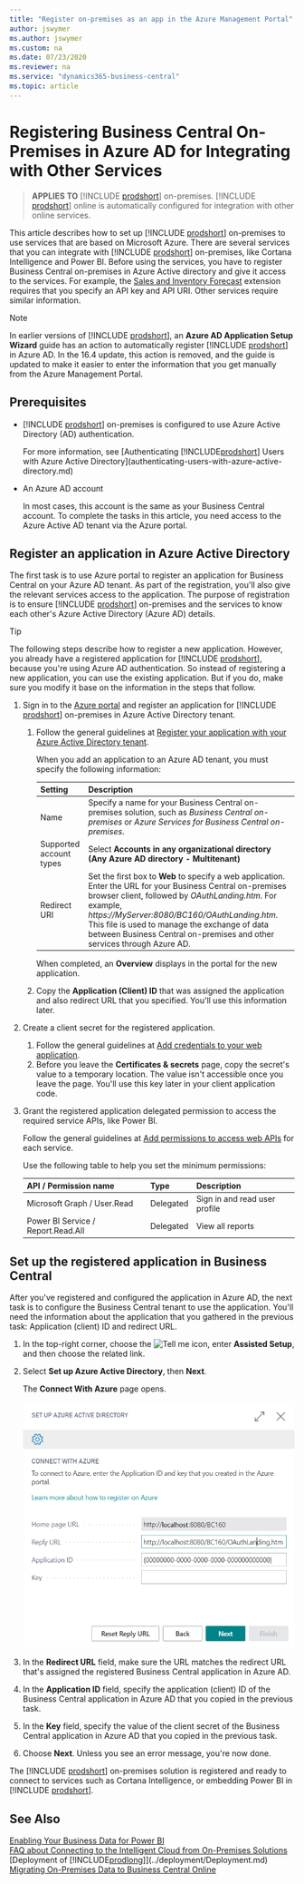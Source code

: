 ```yaml
---
title: "Register on-premises as an app in the Azure Management Portal"
author: jswymer
ms.author: jswymer
ms.custom: na
ms.date: 07/23/2020
ms.reviewer: na
ms.service: "dynamics365-business-central"
ms.topic: article
---
```


# Registering Business Central On-Premises in Azure AD for Integrating with Other Services

> **APPLIES TO** [!INCLUDE [prodshort](../developer/includes/prodshort.md)] on-premises. [!INCLUDE [prodshort](../developer/includes/prodshort.md)] online is automatically configured for integration with other online services.

This article describes how to set up [!INCLUDE [prodshort](../developer/includes/prodshort.md)] on-premises to use services that are based on Microsoft Azure. There are several services that you can integrate with [!INCLUDE [prodshort](../developer/includes/prodshort.md)] on-premises, like Cortana Intelligence and Power BI. Before using the services, you have to register Business Central on-premises in Azure Active directory and give it access to the services. For example, the [Sales and Inventory Forecast](https://docs.microsoft.com/dynamics365/business-central/ui-extensions-sales-forecast) extension requires that you specify an API key and API URI. Other services require similar information.

> [!NOTE]
> In earlier versions of [!INCLUDE [prodshort](../developer/includes/prodshort.md)], an **Azure AD Application Setup Wizard** guide has an action to automatically register [!INCLUDE [prodshort](../developer/includes/prodshort.md)] in Azure AD. In the 16.4 update, this action is removed, and the guide is updated to make it easier to enter the information that you get manually from the Azure Management Portal.

## Prerequisites

- [!INCLUDE [prodshort](../developer/includes/prodshort.md)] on-premises is configured to use Azure Active Directory (AD) authentication.

    For more information, see [Authenticating [!INCLUDE[prodshort](../developer/includes/prodshort.md)] Users with Azure Active Directory](authenticating-users-with-azure-active-directory.md)
- An Azure AD account

    In most cases, this account is the same as your Business Central account. To complete the tasks in this article, you need access to the Azure Active AD tenant via the Azure portal.

## Register an application in Azure Active Directory

The first task is to use Azure portal to register an application for Business Central on your Azure AD tenant. As part of the registration, you'll also give the relevant services access to the application. The purpose of registration is to ensure [!INCLUDE [prodshort](../developer/includes/prodshort.md)] on-premises and the services to know each other's Azure Active Directory (Azure AD) details.

> [!TIP]
> The following steps describe how to register a new application. However, you already have a registered application for [!INCLUDE [prodshort](../developer/includes/prodshort.md)], because you're using Azure AD authentication. So instead of registering a new application, you can use the existing application. But if you do, make sure you modify it base on the information in the steps that follow. 

1. Sign in to the [Azure portal](https://portal.azure.com) and register an application for [!INCLUDE [prodshort](../developer/includes/prodshort.md)] on-premises in Azure Active Directory tenant.

    1. Follow the general guidelines at [Register your application with your Azure Active Directory tenant](/azure/active-directory/active-directory-app-registration).

        When you add an application to an Azure AD tenant, you must specify the following information:
    
        |Setting|Description|
        |-------|-----------|
        |Name|Specify a name for your Business Central on-premises solution, such as *Business Central on-premises* or *Azure Services for Business Central on-premises*. |
        |Supported account types| Select <strong>Accounts in any organizational directory (Any Azure AD directory - Multitenant)</strong> |
        |Redirect URI|Set the first box to **Web** to specify a web application. Enter the URL for your Business Central on-premises browser client, followed by *OAuthLanding.htm*. For example, *https://MyServer:8080/BC160/OAuthLanding.htm*. This file is used to manage the exchange of data between Business Central on-premises and other services through Azure AD.|
    
        When completed, an **Overview** displays in the portal for the new application.

    2. Copy the **Application (Client) ID** that was assigned the application and also redirect URL that you specified. You'll use this information later.
2. Create a client secret for the registered application.

    1. Follow the general guidelines at [Add credentials to your web application](https://docs.microsoft.com/azure/active-directory/develop/quickstart-configure-app-access-web-apis#add-credentials-to-your-web-application).

    <!--
    1. From the application's **Overview** page, select **Certificates & secrets**, and then **New client secret**.
    2. Specify a description and expiration option.
    3. Select **Add** to generate the key.

    4. Copy the key value to a temporary location. You'll use this key later in your client application code. The key isn't accessible once you leave the  **Certificates & secrets** page.
    --> 

    2. Before you leave the **Certificates & secrets** page, copy the secret's value to a temporary location. The value isn't accessible once you leave the page. You'll use this key later in your client application code.

3. Grant the registered application delegated permission to access the required service APIs, like Power BI.

    Follow the general guidelines at [Add permissions to access web APIs](https://docs.microsoft.com/azure/active-directory/develop/quickstart-configure-app-access-web-apis#add-permissions-to-access-web-apis) for each service.

    Use the following table to help you set the minimum permissions:

    |API / Permission name|Type|Description|
    |---------------------|----|-----------|
    |Microsoft Graph / User.Read|Delegated|Sign in and read user profile|
    |Power BI Service / Report.Read.All|Delegated|View all reports|


<!--temporary notice-->


<!--
## To register Business Central on-premises in the Azure Management Portal

1. Log in to the Azure Management Portal at [https://portal.azure.com](https://portal.azure.com).
    If you are not familiar with the Azure Management Portal, you can find guidance in the [Azure documentation library](https://docs.microsoft.com/azure/).
2. In the left navigation pane, choose **More services**, and then choose **App registrations**.
3. In the top menu, choose **Add**, and then, in the **Create pane**, fill in the fields with the following information:
   - **Name**: Specify a name for your [!INCLUDE [prodshort](../developer/includes/prodshort.md)] on-premises solution, such as *Business Central on-premises*.
   - **Application Type**: Choose **Web app\* \/ API**.
   - **Sign-on URL**: Enter the URL for your [!INCLUDE [prodshort](../developer/includes/prodshort.md)] browser client, such as `https://MyServer:8080/BC160/WebClient/OAuthLanding.htm`.
       The OAuthLanding.htm file is a file that helps manage the exchange of data between [!INCLUDE [prodshort](../developer/includes/prodshort.md)] and other services through Azure AD.
4. Choose the **Create** button.
    This adds your [!INCLUDE [prodshort](../developer/includes/prodshort.md)] to the **App registrations pane**, so you can now add settings to it.
5. In the **App registrations list**, choose your new app. If this does not open the **Settings** pane, you should see an action to open **Settings**.
6. In the **Settings** pane, in the **API Access** section, choose **Keys**.
7. In the **Keys** pane, specify a description and when you want to let the key expire, and then choose **Save**.
8. Copy the generated key to a temporary location - you will need it in the next procedure.
9. In the **API Access** section, choose **Required Permissions**.
    - Add delegated permissions to view all reports to the Power BI Service
    - Add delegated permissions to Sign In and read user profile to Windows Azure Active Directory
    - Repeat for other services that you want to grant access to your Business Central on-premises solution
10. Close the **Settings** pane, and then, in the **Essentials** pane, copy the value of the **Application ID** to a temporary location.

You have now registered your Business Central on-premises solution in the Azure Management Portal, you have given access to the relevant services, and you have extracted the information that you need in [!INCLUDE [prodshort](../developer/includes/prodshort.md)].  

## To add the information to Business Central

1. In the top right corner, choose the ![Tell me](../developer/media/search-icon.png "Tell me what you want to do") icon, enter **Set Up Azure Active Directory**, and then choose the related link.
2. In the wizard, choose **Next**.  
3. In the **Client ID** field, specify the content that you copied from the **Application ID** field earlier.
4. In the **Secret Key** field, specify the content that you copied from the **Keys** pane earlier.
5. Choose **Next**. Unless you see an error message, you are now done.

Your [!INCLUDE [prodshort](../developer/includes/prodshort.md)] on-premises solution is registered and ready to connect to services such as Cortana Intelligence, or embedding Power BI in [!INCLUDE [prodshort](../developer/includes/prodshort.md)].  

-->
## Set up the registered application in Business Central

After you've registered and configured the application in Azure AD, the next task is to configure the Business Central tenant to use the application. You'll need the information about the application that you gathered in the previous task: Application (client) ID and redirect URL.

1. In the top-right corner, choose the ![Tell me](../developer/media/search-icon.png "Tell me what you want to do") icon, enter **Assisted Setup**, and then choose the related link.
2. Select **Set up Azure Active Directory**, then **Next**.

    The **Connect With Azure** page opens.

    ![Setting the Azure Active Directory](../developer/media/set-up-azure-ad.png)
3. In the **Redirect URL** field, make sure the URL matches the redirect URL that's assigned the registered Business Central application in Azure AD.
3. In the **Application ID** field, specify the application (client) ID of the Business Central application in Azure AD that you copied in the previous task.
4. In the **Key** field, specify the value of the client secret of the Business Central application in Azure AD that you copied in the previous task. 
5. Choose **Next**. Unless you see an error message, you're now done.

The [!INCLUDE [prodshort](../developer/includes/prodshort.md)] on-premises solution is registered and ready to connect to services such as Cortana Intelligence, or embedding Power BI in [!INCLUDE [prodshort](../developer/includes/prodshort.md)].  


## See Also
[Enabling Your Business Data for Power BI](https://docs.microsoft.com/dynamics365/business-central/admin-powerbi)  
[FAQ about Connecting to the Intelligent Cloud from On-Premises Solutions](FAQ-Intelligent-Cloud.md)  
[Deployment of [!INCLUDE[prodlong](../developer/includes/prodlong.md)]](../deployment/Deployment.md)  
[Migrating On-Premises Data to Business Central Online](migrate-data.md)  
